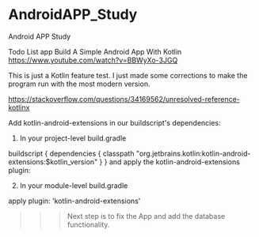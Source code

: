 # AndroidAPP_Study
Android APP Study

Todo List app
Build A Simple Android App With Kotlin
https://www.youtube.com/watch?v=BBWyXo-3JGQ

This is just a Kotlin feature test.
I just made some corrections to make the program run with the most modern version.


https://stackoverflow.com/questions/34169562/unresolved-reference-kotlinx

Add kotlin-android-extensions in our buildscript's dependencies:

1. In your project-level build.gradle

buildscript {
    dependencies {
        classpath "org.jetbrains.kotlin:kotlin-android-extensions:$kotlin_version"
    }
}
and apply the kotlin-android-extensions plugin:

2. In your module-level build.gradle

apply plugin: 'kotlin-android-extensions'

>>> Next step is to fix the App and add the database functionality.

